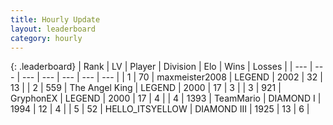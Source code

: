 ```yaml
---
title: Hourly Update
layout: leaderboard
category: hourly
---
```


{: .leaderboard}
| Rank | LV | Player | Division | Elo | Wins | Losses |
| --- | --- | --- | --- | --- | --- | --- |
| <span data-change="2">1</span> | 70 | <span title="ID: 410122">maxmeister2008</span> | LEGEND | <span data-change="27">2002</span> | <span data-change="3">32</span> | <span data-change="0">13</span> |
| <span data-change="3">2</span> | 559 | <span title="ID: 547162">The Angel King</span> | LEGEND | <span data-change="85">2000</span> | <span data-change="7">17</span> | <span data-change="0">3</span> |
| <span data-change="-2">3</span> | 921 | <span title="ID: 315148">GryphonEX</span> | LEGEND | <span data-change="-9">2000</span> | <span data-change="0">17</span> | <span data-change="1">4</span> |
| <span data-change="-2">4</span> | 1393 | <span title="ID: 164871">TeamMario</span> | DIAMOND I | <span data-change="2">1994</span> | <span data-change="2">12</span> | <span data-change="2">4</span> |
| <span data-change="1">5</span> | 52 | <span title="ID: 528147">HELLO_ITSYELLOW</span> | DIAMOND III | <span data-change="13">1925</span> | <span data-change="4">13</span> | <span data-change="3">6</span> |